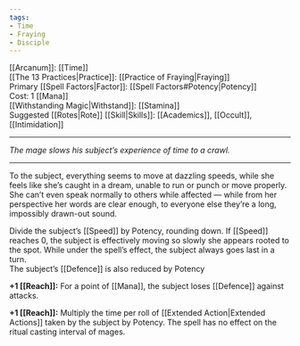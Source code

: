 ```yaml
---
tags:
- Time
- Fraying
- Disciple
---
```


[[Arcanum]]: [[Time]]\
[[The 13 Practices|Practice]]: [[Practice of Fraying|Fraying]]\
Primary [[Spell Factors|Factor]]: [[Spell Factors#Potency|Potency]]\
Cost: 1 [[Mana]]\
[[Withstanding Magic|Withstand]]: [[Stamina]]\
Suggested [[Rotes|Rote]] [[Skill|Skills]]: [[Academics]], [[Occult]], [[Intimidation]]

---

_The mage slows his subject’s experience of time to a crawl._

---

To the subject, everything seems to move at dazzling speeds, while she feels like she’s caught in a dream, unable to run or punch or move properly.\
She can’t even speak normally to others while affected — while from her perspective her words are clear enough, to everyone else they’re a long, impossibly drawn-out sound.

Divide the subject’s [[Speed]] by Potency, rounding down. If [[Speed]] reaches 0, the subject is effectively moving so slowly she appears rooted to the spot. While under the spell’s effect, the subject always goes last in a turn.\
The subject’s [[Defence]] is also reduced by Potency

**+1 [[Reach]]:** For a point of [[Mana]], the subject loses [[Defence]] against attacks.

**+1 [[Reach]]:** Multiply the time per roll of [[Extended Action|Extended Actions]] taken by the subject by Potency. The spell has no effect on the ritual casting interval of mages.